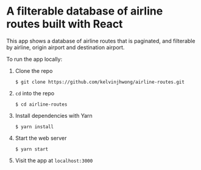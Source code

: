 # A filterable database of airline routes built with React

This app shows a database of airline routes that is paginated, and filterable by airline, origin airport and destination airport.

To run the app locally:

1. Clone the repo
   ```
   $ git clone https://github.com/kelvinjhwong/airline-routes.git
   ```
2. `cd` into the repo
   ```
   $ cd airline-routes
   ```
3. Install dependencies with Yarn
   ```
   $ yarn install
   ```
4. Start the web server
   ```
   $ yarn start
   ```
5. Visit the app at `localhost:3000`
